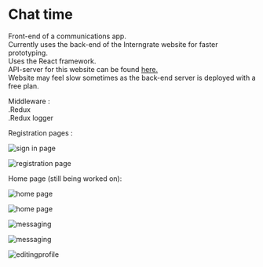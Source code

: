 # Chat time    

    
Front-end of a communications app.    
Currently uses the back-end of the Interngrate website for faster prototyping.        
Uses the React framework.    
API-server for this website can be found [here.](https://github.com/lincolnChoy/Chat-Time-API)    
Website may feel slow sometimes as the back-end server is deployed with a free plan.    

Middleware :    
.Redux    
.Redux logger     

Registration pages :     

![sign in page](http://puu.sh/BG7mU/94e42315d2.jpg)    
    

![registration page](http://puu.sh/BG7ny/8bd1aa4870.jpg)    
    
Home page (still being worked on):    
    
![home page](http://puu.sh/BG7Ay/5f4bee41a0.jpg)    
    
![home page](http://puu.sh/BG7AL/a155933725.jpg)       
    
![messaging](http://puu.sh/BHajE/b9d5b2a3d9.jpg)    
    
![messaging](http://puu.sh/BHaiO/b87b3c6482.jpg)    
   
![editingprofile](http://puu.sh/BHacN/0e3bb97bc1.jpg)    




